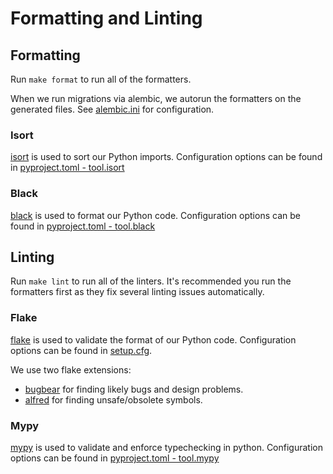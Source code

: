 # Formatting and Linting

## Formatting

Run `make format` to run all of the formatters.

When we run migrations via alembic, we autorun the formatters on the generated files. See [alembic.ini](/api/src/db/migrations/alembic.ini) for configuration.

### Isort
[isort](https://pycqa.github.io/isort/) is used to sort our Python imports. Configuration options can be found in [pyproject.toml - tool.isort](/api/pyproject.toml)

### Black
[black](https://black.readthedocs.io/en/stable/) is used to format our Python code. Configuration options can be found in [pyproject.toml - tool.black](/api/pyproject.toml)

## Linting

Run `make lint` to run all of the linters. It's recommended you run the formatters first as they fix several linting issues automatically.

### Flake
[flake](https://flake8.pycqa.org/en/latest/) is used to validate the format of our Python code. Configuration options can be found in [setup.cfg](/api/setup.cfg).

We use two flake extensions:
* [bugbear](https://pypi.org/project/flake8-bugbear/) for finding likely bugs and design problems.
* [alfred](https://pypi.org/project/flake8-alfred/) for finding unsafe/obsolete symbols.

### Mypy
[mypy](https://mypy.readthedocs.io/en/stable/) is used to validate and enforce typechecking in python. Configuration options can be found in [pyproject.toml - tool.mypy](/api/pyproject.toml)

